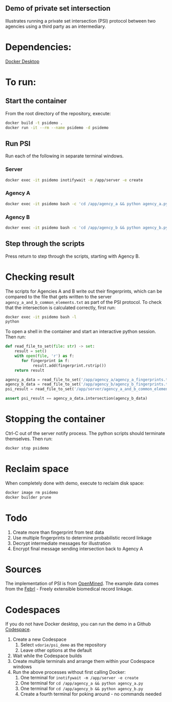 Demo of private set intersection
-------------------------------

Illustrates running a private set intersection (PSI) protocol between two agencies using a third party as an intermediary.

# Dependencies:

[Docker Desktop](https://www.docker.com/products/docker-desktop/)

# To run:

## Start the container

From the root directory of the repository, execute:

```sh
docker build -t psidemo .
docker run -it --rm --name psidemo -d psidemo
```

## Run PSI

Run each of the following in separate terminal windows.

### Server

```sh
docker exec -it psidemo inotifywait -m /app/server -e create
```

### Agency A

```sh
docker exec -it psidemo bash -c 'cd /app/agency_a && python agency_a.py'
```

### Agency B

```sh
docker exec -it psidemo bash -c 'cd /app/agency_b && python agency_b.py'
```

## Step through the scripts

Press return to step through the scripts, starting with Agency B.

# Checking result

The scripts for Agencies A and B write out their fingerprints, which can be compared to the file that gets written to the server `agency_a_and_b_common_elements.txt` as part of the PSI protocol. To check that the intersection is calculated correctly, first run:

```sh
docker exec -it psidemo bash -l
python
```

To open a shell in the container and start an interactive python session. Then run:

```python
def read_file_to_set(file: str) -> set:
    result = set()
    with open(file, 'r') as f:
       for fingerprint in f:
            result.add(fingerprint.rstrip())
    return result

agency_a_data = read_file_to_set('/app/agency_a/agency_a_fingerprints.txt')
agency_b_data = read_file_to_set('/app/agency_b/agency_b_fingerprints.txt')
psi_result = read_file_to_set('/app/server/agency_a_and_b_common_elements.txt')

assert psi_result == agency_a_data.intersection(agency_b_data)
```

# Stopping the container

Ctrl-C out of the server notify process. The python scripts should terminate themselves. Then run:

```sh
docker stop psidemo
```

# Reclaim space

When completely done with demo, execute to reclaim disk space:

```sh
docker image rm psidemo
docker builder prune
```

# Todo

1. Create more than fingerprint from test data
2. Use multiple fingerprints to determine probabilistic record linkage
3. Decrypt intermediate messages for illustration
4. Encrypt final message sending intersection back to Agency A

# Sources

The implementation of PSI is from [OpenMined](https://github.com/OpenMined/PSI). The example data comes from the [Febrl](https://users.cecs.anu.edu.au/~Peter.Christen/Febrl/febrl-0.3/febrldoc-0.3/front.html) - Freely extensible biomedical record linkage.

# Codespaces

If you do not have Docker desktop, you can run the demo in a Github [Codespace](https://github.com/codespaces).

1. Create a new Codespace
   1. Select `vdorie/psi_demo` as the repository
   2. Leave other options at the default
2. Wait while the Codespace builds
3. Create multiple terminals and arrange them within your Codespace windows
4. Run the above processes without first calling Docker:
   1. One terminal for `inotifywait -m /app/server -e create`
   2. One terminal for `cd /app/agency_a && python agency_a.py`
   3. One terminal for `cd /app/agency_b && python agency_b.py`
   4. Create a fourth terminal for poking around - no commands needed
